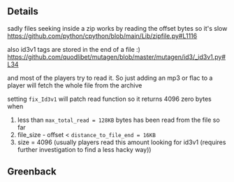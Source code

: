 
## Details

sadly files seeking inside a zip works by reading the offset bytes so it's slow
https://github.com/python/cpython/blob/main/Lib/zipfile.py#L1116

also id3v1 tags are stored in the end of a file :)
https://github.com/quodlibet/mutagen/blob/master/mutagen/id3/_id3v1.py#L34

and most of the players try to read it. So just adding an mp3 or flac
to a player will fetch the whole file from the archive

setting `fix_Id3v1` will patch read function so it returns 4096 zero bytes when
1. less than `max_total_read = 128KB` bytes has been read from the file so far
2. file_size - offset < `distance_to_file_end = 16KB`
3. size = 4096 (usually players read this amount looking for id3v1 (requires further
investigation to find a less hacky way))

## Greenback

